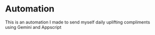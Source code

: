 # Automation
This is an automation I made to send myself daily uplifting compliments using Gemini and Appscript 
